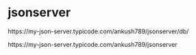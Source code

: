 # jsonserver
<p>https://my-json-server.typicode.com/ankush789/jsonserver/db/</p>
https://my-json-server.typicode.com/ankush789/jsonserver
